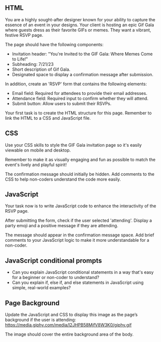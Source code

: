 ## HTML
You are a highly sought-after designer known for your ability to capture the essence of an event in your designs. Your client is hosting an epic Gif Gala where guests dress as their favorite GIFs or memes. They want a vibrant, festive RSVP page. 

The page should have the following components:
  * Invitation header: "You're Invited to the GIF Gala: Where Memes Come to Life!"
  * Subheading: 7/21/23 
  * Short description of Gif Gala.
  * Designated space to display a confirmation message after submission. 

In addition, create an 'RSVP' form that contains the following elements:
  * Email field: Required for attendees to provide their email addresses.
  * Attendance field: Required input to confirm whether they will attend.
  * Submit button: Allow users to submit their RSVPs. 

Your first task is to create the HTML structure for this page. Remember to link the HTML to a CSS and JavaScript file.

## CSS
Use your CSS skills to style the GIF Gala invitation page so it's easily viewable on mobile and desktop.

Remember to make it as visually engaging and fun as possible to match the event's lively and playful spirit!

The confirmation message should initially be hidden. Add comments to the CSS to help non-coders understand the code more easily.

## JavaScript
Your task now is to write JavaScript code to enhance the interactivity of the RSVP page.

After submitting the form, check if the user selected 'attending'. Display a party emoji and a positive message if they are attending.

The message should appear in the confirmation message space. Add brief comments to your JavaScript logic to make it more understandable for a non-coder.

## JavaScript conditional prompts
- Can you explain JavaScript conditional statements in a way that's easy for a beginner or non-coder to understand?
- Can you explain if, else if, and else statements in JavaScript using simple, real-world examples?

## Page Background
Update the JavaScript and CSS to display this image as the page’s background if the user is attending: https://media.giphy.com/media/l2JHPB58MjfV8W3K0/giphy.gif

The image should cover the entire background area of the body.
